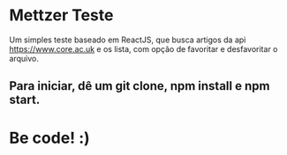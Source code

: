# Mettzer Teste
 
Um simples teste baseado em ReactJS, que busca artigos da api https://www.core.ac.uk e os lista, com opção de favoritar e desfavoritar o arquivo.

## Para iniciar, dê um git clone, npm install e npm start.

# Be code! :)
